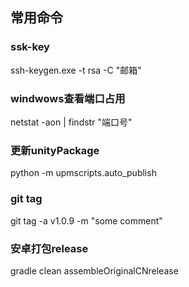 
## 常用命令

### ssk-key
ssh-keygen.exe -t rsa -C "邮箱"

### windwows查看端口占用
netstat -aon | findstr "端口号"

### 更新unityPackage
python -m upmscripts.auto_publish

### git tag
git tag -a v1.0.9 -m "some comment"

### 安卓打包release
gradle clean assembleOriginalCNrelease
